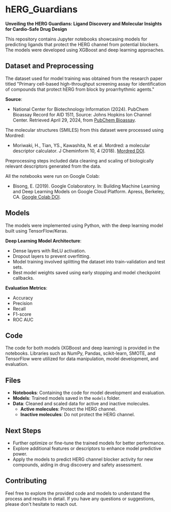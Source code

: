 # hERG_Guardians

**Unveiling the HERG Guardians: Ligand Discovery and Molecular Insights for Cardio-Safe Drug Design**

This repository contains Jupyter notebooks showcasing models for predicting ligands that protect the HERG channel from potential blockers. The models were developed using XGBoost and deep learning approaches.

## Dataset and Preprocessing

The dataset used for model training was obtained from the research paper titled "Primary cell-based high-throughput screening assay for identification of compounds that protect hERG from block by proarrhythmic agents."

**Source**:
- National Center for Biotechnology Information (2024). PubChem Bioassay Record for AID 1511, Source: Johns Hopkins Ion Channel Center. Retrieved April 29, 2024, from [PubChem Bioassay](https://pubchem.ncbi.nlm.nih.gov/bioassay/1511).

The molecular structures (SMILES) from this dataset were processed using Mordred:
- Moriwaki, H., Tian, YS., Kawashita, N. et al. Mordred: a molecular descriptor calculator. J Cheminform 10, 4 (2018). [Mordred DOI](https://doi.org/10.1186/s13321-018-0258-y).

Preprocessing steps included data cleaning and scaling of biologically relevant descriptors generated from the data.

All the notebooks were run on Google Colab:
- Bisong, E. (2019). Google Colaboratory. In: Building Machine Learning and Deep Learning Models on Google Cloud Platform. Apress, Berkeley, CA. [Google Colab DOI](https://doi.org/10.1007/978-1-4842-4470-8_7).

## Models

The models were implemented using Python, with the deep learning model built using TensorFlow/Keras. 

**Deep Learning Model Architecture**:
- Dense layers with ReLU activation.
- Dropout layers to prevent overfitting.
- Model training involved splitting the dataset into train-validation and test sets.
- Best model weights saved using early stopping and model checkpoint callbacks.

**Evaluation Metrics**:
- Accuracy
- Precision
- Recall
- F1-score
- ROC AUC

## Code

The code for both models (XGBoost and deep learning) is provided in the notebooks. Libraries such as NumPy, Pandas, scikit-learn, SMOTE, and TensorFlow were utilized for data manipulation, model development, and evaluation.

## Files

- **Notebooks**: Containing the code for model development and evaluation.
- **Models**: Trained models saved in the `models` folder.
- **Data**: Cleaned and scaled data for active and inactive molecules.
  - **Active molecules**: Protect the HERG channel.
  - **Inactive molecules**: Do not protect the HERG channel.

## Next Steps

- Further optimize or fine-tune the trained models for better performance.
- Explore additional features or descriptors to enhance model predictive power.
- Apply the models to predict HERG channel blocker activity for new compounds, aiding in drug discovery and safety assessment.

## Contributing

Feel free to explore the provided code and models to understand the process and results in detail. If you have any questions or suggestions, please don't hesitate to reach out.

